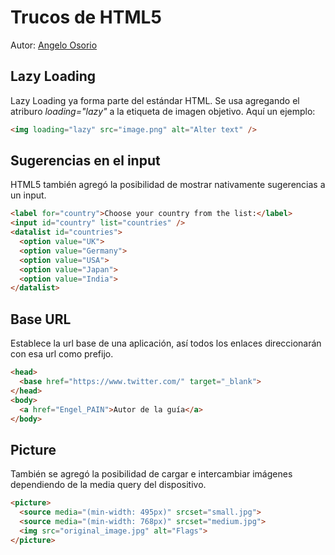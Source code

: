 # Trucos de HTML5
Autor: [Angelo Osorio](https://twitter.com/Engel_PAIN)

## Lazy Loading
Lazy Loading ya forma parte del estándar HTML. Se usa agregando el atriburo
*loading="lazy"* a la etiqueta de imagen objetivo. Aquí un ejemplo:
```html
<img loading="lazy" src="image.png" alt="Alter text" />
```

## Sugerencias en el input
HTML5 también agregó la posibilidad de mostrar nativamente sugerencias
a un input.
```html
<label for="country">Choose your country from the list:</label>
<input id="country" list="countries" />
<datalist id="countries">
  <option value="UK">
  <option value="Germany">
  <option value="USA">
  <option value="Japan">
  <option value="India">
</datalist>
```

## Base URL
Establece la url base de una aplicación, así todos los enlaces direccionarán
con esa url como prefijo.
```html
<head>
  <base href="https://www.twitter.com/" target="_blank">
</head>
<body>
  <a href="Engel_PAIN">Autor de la guía</a>
</body>
```

## Picture
También se agregó la posibilidad de cargar e intercambiar imágenes dependiendo
de la media query del dispositivo.
```html
<picture>
  <source media="(min-width: 495px)" srcset="small.jpg">
  <source media="(min-width: 768px)" srcset="medium.jpg">
  <img src="original_image.jpg" alt="Flags">
</picture>
```
